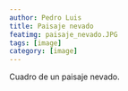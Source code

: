 ```yaml
---
author: Pedro Luis
title: Paisaje nevado
featimg: paisaje_nevado.JPG
tags: [image]
category: [image]
---
```

Cuadro de un paisaje nevado.

